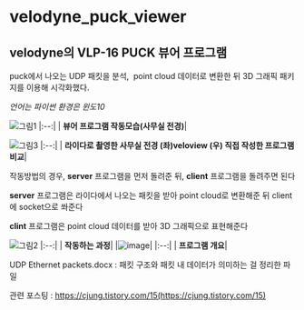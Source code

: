 
# velodyne_puck_viewer
## velodyne의 VLP-16 PUCK 뷰어 프로그램

puck에서 나오는 UDP 패킷을 분석,  point cloud 데이터로 변환한 뒤 3D 그래픽 패키지를 이용해 시각화했다.

*언어는 파이썬*
*환경은 윈도10*

![그림1](https://user-images.githubusercontent.com/57425658/132470356-31537533-f514-40f4-9588-78a3fbb1f74b.gif)
|:--:|
| <b>뷰어 프로그램 작동모습(사무실 전경)</b>|


![그림3](https://user-images.githubusercontent.com/57425658/132470406-ed5e7c80-9246-4c6a-a7c0-ec85969c3852.gif)
|:--:|
| <b>라이다로 촬영한 사무실 전경 (좌)veloview (우) 직접 작성한 프로그램 비교</b>|

작동방법의 경우, **server** 프로그램을 먼저 돌려준 뒤, **client** 프로그램을 돌려주면 된다

**server** 프로그램은 라이다에서 나오는 패킷을 받아 point cloud로 변환해준 뒤 client에 socket으로 쏴준다

**clint** 프로그램은 point cloud 데이터를 받아 3D 그래픽으로 표현해준다

  
![그림2](https://user-images.githubusercontent.com/57425658/132470478-a7a13ee2-dd2e-44a1-b9fd-9f62d7dd61ea.gif)
|:--:|
| <b>작동하는 과정</b>|
|![image](https://user-images.githubusercontent.com/57425658/132467558-01cc1d53-f34c-4dbe-9148-25495bbb8cb4.png)|
|:--:|
| <b>프로그램 개요</b>|

UDP Ethernet packets.docx : 패킷 구조와 패킷 내 데이터가 의미하는 걸 정리한 파일 

관련 포스팅 : https://cjung.tistory.com/15(https://cjung.tistory.com/15)
